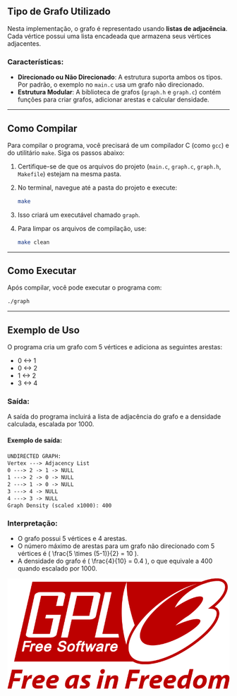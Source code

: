 ## **Tipo de Grafo Utilizado**

Nesta implementação, o grafo é representado usando **listas de adjacência**. Cada vértice possui uma lista encadeada que armazena seus vértices adjacentes.  

### Características:
- **Direcionado ou Não Direcionado**: A estrutura suporta ambos os tipos. Por padrão, o exemplo no `main.c` usa um grafo não direcionado.
- **Estrutura Modular**: A biblioteca de grafos (`graph.h` e `graph.c`) contém funções para criar grafos, adicionar arestas e calcular densidade.

---

## **Como Compilar**

Para compilar o programa, você precisará de um compilador C (como `gcc`) e do utilitário `make`. Siga os passos abaixo:

1. Certifique-se de que os arquivos do projeto (`main.c`, `graph.c`, `graph.h`, `Makefile`) estejam na mesma pasta.

2. No terminal, navegue até a pasta do projeto e execute:
   ```bash
   make
   ```

3. Isso criará um executável chamado `graph`.

4. Para limpar os arquivos de compilação, use:
   ```bash
   make clean
   ```

---

## **Como Executar**

Após compilar, você pode executar o programa com:
```bash
./graph
```

---

## **Exemplo de Uso**

O programa cria um grafo com 5 vértices e adiciona as seguintes arestas:
- 0 <-> 1
- 0 <-> 2
- 1 <-> 2
- 3 <-> 4

### Saída:
A saída do programa incluirá a lista de adjacência do grafo e a densidade calculada, escalada por 1000.

#### Exemplo de saída:
```
UNDIRECTED GRAPH:
Vertex ---> Adjacency List
0 ---> 2 -> 1 -> NULL
1 ---> 2 -> 0 -> NULL
2 ---> 1 -> 0 -> NULL
3 ---> 4 -> NULL
4 ---> 3 -> NULL
Graph Density (scaled x1000): 400
```

### Interpretação:
- O grafo possui 5 vértices e 4 arestas.
- O número máximo de arestas para um grafo não direcionado com 5 vértices é \( \frac{5 \times (5-1)}{2} = 10 \).
- A densidade do grafo é \( \frac{4}{10} = 0.4 \), o que equivale a 400 quando escalado por 1000.

![](../res/GPLv3_Logo.svg.png)